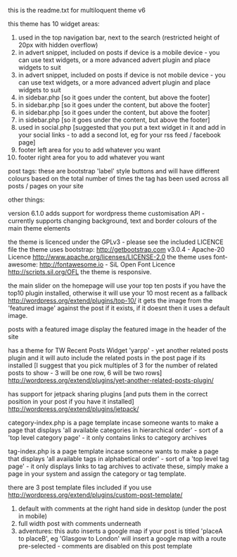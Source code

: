 this is the readme.txt for multiloquent theme v6

this theme has 10 widget areas:
1) used in the top navigation bar, next to the search (restricted height of 20px with hidden overflow)
2) in advert snippet, included on posts if device is a mobile device - you can use text widgets, or a more advanced advert plugin and place widgets to suit
3) in advert snippet, included on posts if device is not mobile device - you can use text widgets, or a more advanced advert plugin and place widgets to suit
4) in sidebar.php [so it goes under the content, but above the footer]
5) in sidebar.php [so it goes under the content, but above the footer]
6) in sidebar.php [so it goes under the content, but above the footer]
7) in sidebar.php [so it goes under the content, but above the footer]
8) used in social.php [suggested that you put a text widget in it and add in your social links - to add a second lot, eg for your rss feed / facebook page]
9) footer left area for you to add whatever you want
10) footer right area for you to add whatever you want

post tags:
these are bootstrap 'label' style buttons and will have different colours based on the total number of times the tag has been used across all posts / pages on your site

other things:

version 6.1.0 adds support for wordpress theme customisation API -
currently supports changing background, text and border colours of the main theme elements

the theme is licenced under the GPLv3 - please see the included LICENCE file
the theme uses bootstrap: http://getbootstrap.com v3.0.4 - Apache-20 Licence http://www.apache.org/licenses/LICENSE-2.0
the theme uses font-awesome: http://fontawesome.io - SiL Open Font Licence http://scripts.sil.org/OFL
the theme is responsive.

the main slider on the homepage will use your top ten posts if you have the top10 plugin installed, otherwise it will use your 10 most recent as a fallback
http://wordpress.org/extend/plugins/top-10/
it gets the image from the 'featured image' against the post if it exists, if it doesnt then it uses a default image.

posts with a featured image display the featured image in the header of the site

has a theme for TW Recent Posts Widget 'yarpp' - yet another related posts plugin and it will auto include the related posts in the post page if its installed
[I suggest that you pick multiples of 3 for the number of related posts to show - 3 will be one row, 6 will be two rows]
http://wordpress.org/extend/plugins/yet-another-related-posts-plugin/

has support for jetpack sharing plugins [and puts them in the correct position in your post if you have it installed]
http://wordpress.org/extend/plugins/jetpack/

category-index.php is a page template incase someone wants to make a page that displays 'all available categories in hierarchical order' - sort of a 'top level category page' - it only contains links to category archives

tag-index.php is a page template incase someone wants to make a page that displays 'all available tags in alphabetical order' - sort of a 'top level tag page' - it only displays links to tag archives
to activate these, simply make a page in your system and assign the category or tag template.

there are 3 post template files included if you use
http://wordpress.org/extend/plugins/custom-post-template/
1) default with comments at the right hand side in desktop (under the post in mobile)
2) full width post with comments underneath
3) adventures: this auto inserts a google map if your post is titled 'placeA to placeB', eg 'Glasgow to London' will insert a google map with a route pre-selected - comments are disabled on this post template
